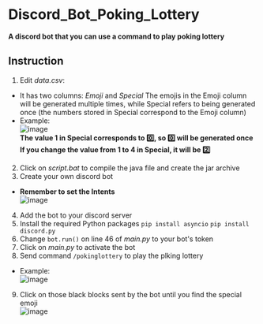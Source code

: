 # Discord_Bot_Poking_Lottery
**A discord bot that you can use a command to play poking lottery**

## Instruction
1. Edit *data.csv*:
 * It has two columns:
     *Emoji* and *Special*
      The emojis in the Emoji column will be generated multiple times, while Special refers to being generated once (the         numbers stored in Special correspond to the Emoji column)
 * Example:  
      ![image](https://github.com/hangjeff/Discord_Bot_Poking_Lottery/assets/163969474/d90186a8-3958-48f0-a384-ed0399561a0b)  
        **The value 1 in Special corresponds to :zero:, so :zero: will be generated once**  
        **If you change the value from 1 to 4 in Special, it will be :two:**
2. Click on *script.bat* to compile the java file and create the jar archive
3. Create your own discord bot
 * **Remember to set the Intents**  
     ![image](https://github.com/hangjeff/Discord_Bot_Poking_Lottery/assets/163969474/8a449f12-2fb8-4499-b4e9-fec219c18e85)
4.  Add the bot to your discord server
5. Install the required Python packages
   ``pip install asyncio``
   ``pip install discord.py``
6. Change ``bot.run()`` on line 46 of *main.py* to your bot's token
7. Click on *main.py* to activate the bot
8. Send command ``/pokinglottery`` to play the plking lottery
 * Example:  
      ![image](https://github.com/hangjeff/Discord_Bot_Poking_Lottery/assets/163969474/821e1b67-2402-4328-b9d2-bf2a8a715b80)
9. Click on those black blocks sent by the bot until you find the special emoji  
 ![image](https://github.com/hangjeff/Discord_Bot_Poking_Lottery/assets/163969474/8b574b49-d139-44b3-b95b-438aea758081)

